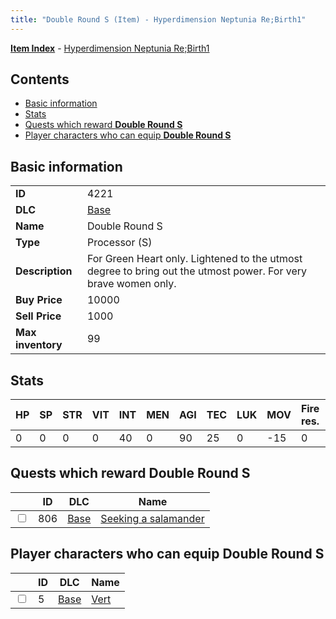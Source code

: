 ```yaml
---
title: "Double Round S (Item) - Hyperdimension Neptunia Re;Birth1"
---
```


[**Item Index**](/neptunia/rb1/item/index.html) - [Hyperdimension Neptunia Re;Birth1](/neptunia/rb1)

## Contents

- [Basic information](#basic-information)
- [Stats](#stats)
- [Quests which reward **Double Round S**](#quests-which-reward-double-round-s)
- [Player characters who can equip **Double Round S**](#player-characters-who-can-equip-double-round-s)

## Basic information

|   |   |
| -- | -- |
| **ID** | 4221 |
| **DLC** | [Base](/neptunia/rb1/dlc/1-base.html) |
| **Name** | Double Round S |
| **Type** | Processor (S) |
| **Description** | For Green Heart only. Lightened to the utmost degree to bring out the utmost power. For very brave women only. |
| **Buy Price** | 10000 |
| **Sell Price** | 1000 |
| **Max inventory** | 99 |


## Stats

| HP | SP | STR | VIT | INT | MEN | AGI | TEC | LUK | MOV | Fire res. | Ice res. | Wind res. | Lightning res. |
| -- | -- | --- | --- | --- | --- | --- | --- | --- | --- | --------- | -------- | --------- | -------------- |
| 0 | 0 | 0 | 0 | 40 | 0 | 90 | 25 | 0 | -15 | 0 | 0 | 0 | 0 |


## Quests which reward **Double Round S**

|    | ID | DLC | Name |
| -- | -- | --- | ---- |
| <input type="checkbox" id="rb1-quest-1-806" class="trackbox" /> | 806 | [Base](/neptunia/rb1/dlc/1-base.html) | [Seeking a salamander](/neptunia/rb1/quest/1-806-seeking-a-salamander.html) |


## Player characters who can equip **Double Round S**

|    | ID | DLC | Name |
| -- | -- | --- | ---- |
| <input type="checkbox" id="rb1-player-1-5" class="trackbox" /> | 5 | [Base](/neptunia/rb1/dlc/1-base.html) | [Vert](/neptunia/rb1/player/1-5-vert.html) |

